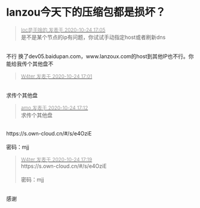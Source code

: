 # lanzou今天下的压缩包都是损坏？


<div class="quote"><blockquote><font size="2"><a href="https://www.hostloc.com/forum.php?mod=redirect&amp;goto=findpost&amp;pid=9346601&amp;ptid=758002" target="_blank"><font color="#999999">loc是干啥的 发表于 2020-10-24 17:05</font></a></font><br />
是不是某个节点的ip有问题，你试试手动指定host或者刷新dns</blockquote></div><br />
不行 换了dev05.baidupan.com，www.lanzoux.com的host到其他IP也不行。你能给我传个其他盘不<img src="static/image/smiley/default/lol.gif" smilieid="12" border="0" alt="" />

<div class="quote"><blockquote><font size="2"><a href="https://www.hostloc.com/forum.php?mod=redirect&amp;goto=findpost&amp;pid=9346582&amp;ptid=758002" target="_blank"><font color="#999999">W4ter 发表于 2020-10-24 17:01</font></a></font></blockquote></div><br />
求传个其他盘

<div class="quote"><blockquote><font size="2"><a href="https://www.hostloc.com/forum.php?mod=redirect&amp;goto=findpost&amp;pid=9346643&amp;ptid=758002" target="_blank"><font color="#999999">amo 发表于 2020-10-24 17:12</font></a></font><br />
求传个其他盘</blockquote></div><br />
https://s.own-cloud.cn/#/s/e4OziE<br />
<br />
密码：mjj

<div class="quote"><blockquote><font size="2"><a href="https://www.hostloc.com/forum.php?mod=redirect&amp;goto=findpost&amp;pid=9346669&amp;ptid=758002" target="_blank"><font color="#999999">W4ter 发表于 2020-10-24 17:19</font></a></font><br />
https://s.own-cloud.cn/#/s/e4OziE<br />
<br />
密码：mjj</blockquote></div><br />
感谢<br />

